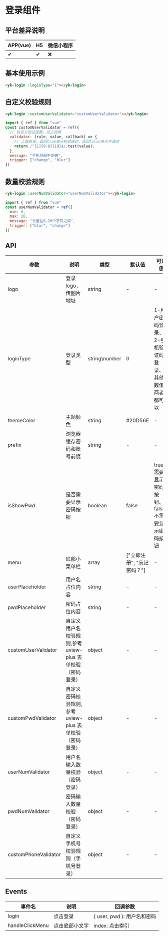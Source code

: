 # 登录组件

## 平台差异说明

| APP(vue) | H5 | 微信小程序 |
|----------|----|-------|
| ✔        | ✔  | ❌     |

## 基本使用示例

```html
<yk-login :loginType="1"></yk-login>
```

## 自定义校验规则

```html
<yk-login :customUserValidator="customUserValidator"></yk-login>
```

```js
import { ref } from "vue"
const customUserValidator = ref({
  // 自定义验证函数，见上说明
  validator: (rule, value, callback) => {
    // 上面有说，返回true表示校验通过，返回false表示不通过
    return /^[1][0-9]{10}$/.test(value);
  },
  message: "手机号码不正确",
  trigger: ["change", "blur"]
})
```

## 数量校验规则

```html
<yk-login :userNumValidator="userNumValidator"></yk-login>
```

```js
import { ref } from "vue"
const userNumValidator = ref({
  min: 6,
  max: 20,
  message: "长度在6-20个字符之间",
  trigger: ["blur", "change"]
})
```

## API

| 参数                   | 说明                                  | 类型            | 默认值               | 可选值                           |
|----------------------|-------------------------------------|---------------|-------------------|-------------------------------|
| logo                 | 登录 logo，传图片地址                       | string        | -                 | -                             |
| loginType            | 登录类型                                | string\number | 0                 | 1-用户密码登录、2-手机验证码登录、其他数值-两者都可以 |
| themeColor           | 主题颜色                                | string        | #20D56E           | -                             |
| prefix               | 浏览器缓存密码和账号前缀                        | string        | -                 | -                             |
| isShowPwd            | 是否需要显示密码按钮                          | boolean       | false             | true-需要显示密码按钮、false-不需要显示密码按钮 |
| menu                 | 底部小菜单栏                              | array         | ["立即注册", "忘记密码？"] | -                             |
| userPlaceholder      | 用户名占位内容                             | string        | -                 | -                             |
| pwdPlaceholder       | 密码占位内容                              | string        | -                 | -                             |
| customUserValidator  | 自定义用户名校验规则,参考 uview-plus 表单校验（密码登录） | object        | -                 | -                             |
| customPwdValidator   | 自定义密码校验规则,参考 uview-plus 表单校验（密码登录）  | object        | -                 | -                             |
| userNumValidator     | 用户名输入数量校验（密码登录）                     | object        | -                 | -                             |
| pwdNumValidator      | 密码输入数量校验（密码登录）                      | object        | -                 | -                             |
| customPhoneValidator | 自定义手机号校验规则（手机号登录）                   | object        | -                 | -                             |

## Events

| 事件名             | 说明      | 回调参数                    |
|-----------------|---------|-------------------------|
| login           | 点击登录    | \{ user, pwd \}: 用户名和密码 |
| handleClickMenu | 点击底部小文字 | index: 点击索引             |

<demo-model url="pages/components/login/login"></demo-model>
